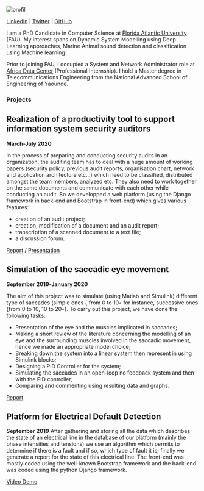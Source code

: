 
![profil](https://user-images.githubusercontent.com/52039386/150623083-d98234bc-e2ba-4bf9-8c45-ee1c04caf59d.jpg)

[LinkedIn](https://cm.linkedin.com/in/chironbang) | [Twitter](https://twitter.com/chironbang) | [GitHub](https://github.com/chironbang)
 
I am a PhD Candidate in Computer Science at [Florida Atlantic University](https://www.fau.edu) (FAU). My interest spans on Dynamic System Modelling using Deep Learning approaches, Marine Animal sound detection and classification using Machine learning.

Prior to joining FAU, I occupied a System and Network Administrator role at [Africa Data Center](https://www.adac.cm/) (Professional Internship). I  hold a Master degree in Telecommunications Engineering from the National Advanced School of Engineering of Yaounde.

### Projects

## Realization of a productivity tool to support information system security auditors    
**March-July 2020**

In the process of preparing and conducting security audits in an organization, the auditing team has to
deal with a huge amount of working papers (security policy, previous audit reports, organisation chart,
network and application architecture etc...) which need to be classified, distributed amongst the team
members, analyzed etc. They also need to work together on the same documents and communicate with
each other while conducting an audit. So we developped a web platform (using the Django framework
in back-end and Bootstrap in front-end) which gives various features:
- creation of an audit project;
- creation, modification of a document and an audit report;
- transcription of a scanned document to a text file;
- a discussion forum.


[Report](https://github.com/chiron-bang/chiron-bang.github.io/blob/main/Master%20Thesis.pdf) / [Presentation](https://github.com/chiron-bang/chiron-bang.github.io/blob/main/Presentation.pptx)


## Simulation of the saccadic eye movement
**September 2019-January 2020**

The aim of this project was to simulate (using Matlab and Simulink) different type of saccades (simple
ones { from 0 to 10◦ for instance, successive ones {from 0 to 10, 10 to 20◦). To carry out this project,
we have done the following tasks:
- Presentation of the eye and the muscles implicated in saccades;
- Making a short review of the literature concerning the modelling of an eye and the surrounding
muscles involved in the saccadic movement, hence we made an appropriate model choice;
- Breaking down the system into a linear system then represent in using Simulink blocks;
- Designing a PID Controller for the system;
- Simulating the saccades in an open-loop no feedback system and then with the PID controller;
- Comparing and commenting using resulting data and graphs.

[Report](https://github.com/chiron-bang/chiron-bang.github.io/blob/main/Report.pdf)

## Platform for Electrical Default Detection
**September 2019**
After gathering and storing all the data which describes the state of an electrical line in the database
of our platform (mainly the phase intensities and tensions) we use an algorithm which permits to determine if there is a fault and if so, which type of fault it is; finally we generate a report for the state
of this electrical line. The front-end was mostly coded using the well-known Bootstrap framework and
the back-end was coded using the python Django framework.

[Video Demo](https://github.com/chiron-bang/chiron-bang.github.io/blob/main/Defaults%20in%20Electrical%20Lines.mp4)
